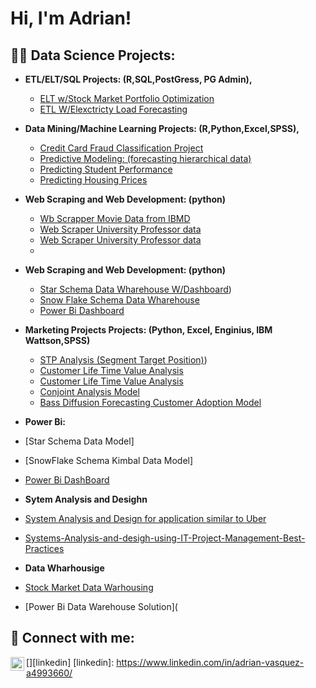
<h1>Hi, I'm Adrian! 

<h2>👨‍💻 Data Science Projects:</h2>

- <b>ETL/ELT/SQL Projects: (R,SQL,PostGress, PG Admin),</b>
  - [ELT w/Stock Market Portfolio Optimization](https://github.com/avasquez9999/CapStone-Project-Fraud-Dection-Using-R-and-Power-Bi-for-data-Viz)
  - [ETL W/Elexctricty Load Forecasting](https://github.com/avasquez9999/SQL-AND-R-ETL-Project-Electricity-load-data-wharhousing-and-forecasting)   
  
- <b>Data Mining/Machine Learning Projects: (R,Python,Excel,SPSS),</b>
  - [Credit Card Fraud Classification Project](https://github.com/avasquez9999/CapStone-Project-Fraud-Dection-Using-R-and-Power-Bi-for-data-Viz)
  - [Predictive Modeling: (forecasting hierarchical data)](https://github.com/avasquez9999/Advanced-Forecasting-Project)
  - [Predicting Student Performance](https://github.com/avasquez9999/Predicting-Student-Performance)    
  - [Predicting Housing Prices](https://github.com/avasquez9999/Boston-Housing-predictive-modeling)

- <b>Web Scraping and Web Development: (python)</b>
  - [Wb Scrapper Movie Data from IBMD ](https://github.com/avasquez9999/Several-Web-scraping-and-Web-aplication-Projectsject-3)
  - [Web Scraper University Professor data](https://github.com/avasquez9999/Several-Web-scraping-and-Web-aplication-Projectsject-3)
  - [Web Scraper University Professor data](https://github.com/avasquez9999/Several-Web-scraping-and-Web-aplication-Projectsject-3)
  - 
- <b>Web Scraping and Web Development: (python)</b>
  - [Star Schema Data Wharehouse W/Dashboard](https://github.com/avasquez9999/Data-Wharhousing-Star-Schema-witth-Interactive-Dashboard/blob/main/README.md))
  - [Snow Flake Schema Data Wharehouse](https://github.com/avasquez9999/Data-Wharhouse-Snowflake-Schema-witth--Interactive-Dashboard)
  - [Power Bi Dashboard](https://github.com/avasquez9999/CapStone-Project-Fraud-Dection-Using-R-and-Power-Bi-for-data-Viz)
    
- <b>Marketing Projects Projects: (Python, Excel, Enginius, IBM Wattson,SPSS)</b>
  - [STP Analysis (Segment Target Position)](https://github.com/avasquez9999/Positon-Segment-Target-Marketing-Analysis))
  - [Customer Life Time Value Analysis](https://github.com/avasquez9999/Custermer-Life-Time-Value-Model)
  - [Customer Life Time Value Analysis](https://github.com/avasquez9999/Custermer-Life-Time-Value-Model)
  - [Conjoint Analysis Model](https://github.com/avasquez9999/Conjoint-Analysis)
  - [Bass Diffusion Forecasting Customer Adoption Model](https://github.com/avasquez9999/Marketing-Bass-Diffusion-Analysis)
  
 - <b>Power Bi:</b>
  - [Star Schema Data Model]
  - [SnowFlake Schema Kimbal Data Model]
  - [Power Bi DashBoard](https://github.com/avasquez9999/CapStone-Project-Fraud-Dection-Using-R-and-Power-Bi-for-data-Viz)
    
  - <b>Sytem Analysis and Desighn</b>
   - [System Analysis and Design for application similar to Uber](https://github.com/avasquez9999/System-Analysis-and-Disign-for-an-aplication-similar-to-Uber )
   - [Systems-Analysis-and-desigh-using-IT-Project-Management-Best-Practices](https://github.com/avasquez9999/Systems-Analysis-and-desigh-using-IT-Project-Management-Best-Practices)
 - <b>Data Wharhousige</b>
  - [Stock Market Data Warhousing](https://github.com/avasquez9999/SQL-AND-R-ETL-Project-Electricity-load-data-wharhousing-and-forecasting)
  - [Power Bi Data Warehouse Solution](





<h2> 🤳 Connect with me:</h2>

[<img align="left" alt="JoshMadakor | LinkedIn" width="22px" src="https://cdn.jsdelivr.net/npm/simple-icons@v3/icons/linkedin.svg" />][linkedin]
[linkedin]: https://www.linkedin.com/in/adrian-vasquez-a4993660/




